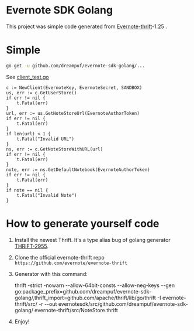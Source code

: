 # Evernote SDK Golang

This project was simple code generated from [Evernote-thrift](https://github.com/evernote/evernote-thrift)-1.25 .

# Simple

```bash
go get -u github.com/dreampuf/evernote-sdk-golang/...
```

See [client_test.go](client/client_test.go)

```golang
c := NewClient(EvernoteKey, EvernoteSecret, SANDBOX)
us, err := c.GetUserStore()
if err != nil {
    t.Fatal(err)
}
url, err := us.GetNoteStoreUrl(EvernoteAuthorToken)
if err != nil {
    t.Fatal(err)
}
if len(url) < 1 {
    t.Fatal("Invalid URL")
}
ns, err := c.GetNoteStoreWithURL(url)
if err != nil {
    t.Fatal(err)
}
note, err := ns.GetDefaultNotebook(EvernoteAuthorToken)
if err != nil {
    t.Fatal(err)
}
if note == nil {
    t.Fatal("Invalid Note")
}
```

# How to generate yourself code

1. Install the newest Thrift. It's a type alias bug of golang generator [THRIFT-2955](https://issues.apache.org/jira/browse/THRIFT-2955).
1. Clone the official evernote-thrift repo `https://github.com/evernote/evernote-thrift`
1. Generator with this command:

      thrift -strict -nowarn --allow-64bit-consts --allow-neg-keys --gen go:package_prefix=github.com/dreampuf/evernote-sdk-golang/,thrift_import=github.com/apache/thrift/lib/go/thrift -I evernote-thrift/src/ -r --out evernotesdk/src/github.com/dreampuf/evernote-sdk-golang/ evernote-thrift/src/NoteStore.thrift

1. Enjoy!

